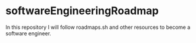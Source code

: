 # softwareEngineeringRoadmap
In this repository I will follow roadmaps.sh and other resources to become a software engineer.

